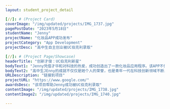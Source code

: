 ```yaml
---
layout: student_project_detail

[//]: # (Project Card)
coverImage: "/img/updated/projects/IMG_1737.jpg"
pagePostDate: "2023年5月18日"
studentName: "Jenny"
projectName: "化妆品APP成功发布"
projectCategory: "App Development"
projectDesc: "高中生自主创业被UC伯克利录取"

[//]: # (Project Page/Showcase)
headerTitle: "创新才俊：UC伯克利新星"
bodyText1: "Jenny凭借才华和对科技的热爱，成功创造出了一款化妆品应用程序。该APP不仅汇集了化妆品的种类、功能和价格信息，而且通过智能算法推荐适合用户的产品，成为了化妆品购买者的必备工具。她成功地将科技与生活紧密结合，让化妆品消费者在享受技术带来便利的同时，也能更好地了解和选择适合自己的产品。她的这种创新意识和实践精神，为我们展示了新时代年轻人的无穷可能。"
bodyText2: "高中生JEnny的成就不仅仅是她个人的荣誉，也是青年一代在科技创新领域不断发展的证明。Jenny的经历告诉我们，只要有梦想和毅力，就能创造出属于自己的世界，为社会带来积极的影响。我们对Jenny的未来充满期待，相信她在UC伯克利的学习和生活中，将继续展现才华和魅力，成为新一代科技创新者的杰出代表。"
URLDescription: "链接到项目"
projectURL: "https://www.google.com/"
awardsDesc: "该项目帮助Jenny成功被UC伯克利录取"
contentImage: "/img/updated/projects/IMG_1738.jpg"
contentImage2: "/img/updated/projects/IMG_1740.jpg"

---
```

